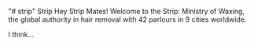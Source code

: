 "# strip" 
Strip
Hey Strip Mates!
Welcome to the Strip: Ministry of Waxing, the global authority in hair removal with 42 parlours in 9 cities worldwide.

I think...
